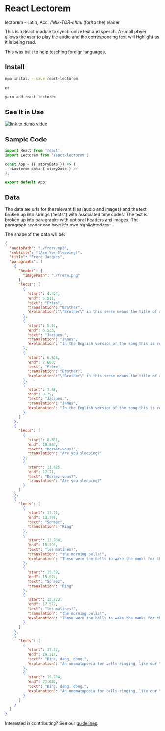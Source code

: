 # React Lectorem

lectorem - Latin, Acc.
<i>/lehk-TOR-ehm/</i>
(for/to the) reader

This is a React module to synchronize text and speech. A small player allows the user to play the audio and the corresponding text will highlight as it is being read.

This was built to help teaching foreign languages.

## Install

```bash
npm install --save react-lectorem
```
or
```bash
yarn add react-lectorem
```

## See It in Use

[![link to demo video](http://img.youtube.com/vi/HQ0zgyx0alY/0.jpg)](http://www.youtube.com/watch?v=HQ0zgyx0alY "React Lectorem Demo")

## Sample Code

```javascript
import React from 'react';
import Lectorem from 'react-lectorem';

const App = ({ storyData }) => (
  <Lectorem data={ storyData } />
);

export default App;
```

## Data
The data are urls for the relevant files (audio and images) and the text broken up into strings ("lects") with associated time codes. The text is broken up into paragraphs with optional headers and images. The paragraph header can have it's own highlighted text.

The shape of the data will be:
```json
{
  "audioPath": "./frere.mp3",
  "subtitle": "(Are You Sleeping)",
  "title": "Frère Jacques",
  "paragraphs": [
    {
      "header": {
        "imagePath": "./frere.png"
      },
      "lects": [
        {
          "start": 4.424,
          "end": 5.511,
          "text": "Frère",
          "translation": "Brother",
          "explanation":"\"Brother\" in this sense means the title of a monk. \"Frère\" is also where we get our word \"friar\""
        },
        {
          "start": 5.51,
          "end": 6.533,
          "text": "Jacques.",
          "translation": "James",
          "explanation": "In the English version of the song this is rendered as \"John\" but a more accurate translation would be \"James\" or \"Jacob\", from the Latin \"Iacobus\"."
        },
        {
          "start": 6.618,
          "end": 7.683,
          "text": "Frère",
          "translation": "Brother",
          "explanation":"\"Brother\" in this sense means the title of a monk. \"Frère\" is also where we get our word \"friar\""
        },
        {
          "start": 7.68,
          "end": 8.79,
          "text": "Jacques.",
          "translation": "James",
          "explanation": "In the English version of the song this is rendered as \"John\" but a more accurate translation would be \"James\" or \"Jacob\", from the Latin \"Iacobus\"."
        }
      ]
    },
    {
      "lects": [
        {
          "start": 8.831,
          "end": 10.857,
          "text": "Dormez-vous?",
          "translation": "Are you sleeping?"
        },
        {
          "start": 11.025,
          "end": 12.71,
          "text": "Dormez-vous?",
          "translation": "Are you sleeping?"
        }
      ]
    },
    {
      "lects": [
        {
          "start": 13.21,
          "end": 13.706,
          "text": "Sonnez",
          "translation": "Ring"
        },
        {
          "start": 13.704,
          "end": 15.399,
          "text": "les matines!",
          "translation": "the morning bells!",
          "explanation": "These were the bells to wake the monks for the \"matins\", the first chants in the day, very early in the morning."
        },
        {
          "start": 15.39,
          "end": 15.924,
          "text": "Sonnez",
          "translation": "Ring"
        },
        {
          "start": 15.923,
          "end": 17.572,
          "text": "les matines!",
          "translation": "the morning bells!",
          "explanation": "These were the bells to wake the monks for the \"matins\", the first chants in the day, very early in the morning."
        }
      ]
    },
    {
      "lects": [
        {
          "start": 17.57,
          "end": 19.319,
          "text": "Ding, dang, dong.",
          "explanation": "An onomatopoeia for bells ringing, like our \"ding dong\"."
        },
        {
          "start": 19.784,
          "end": 21.632,
          "text": "Ding, dang, dong.",
          "explanation": "An onomatopoeia for bells ringing, like our \"ding dong\"."
        }
      ]
    }
  ]
}
```

Interested in contributing? See our [guidelines](./CONTRIBUTING.md).
